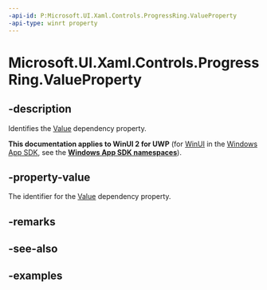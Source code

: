 ```yaml
---
-api-id: P:Microsoft.UI.Xaml.Controls.ProgressRing.ValueProperty
-api-type: winrt property
---
```


# Microsoft.UI.Xaml.Controls.ProgressRing.ValueProperty

<!--
public static Windows.UI.Xaml.DependencyProperty ValueProperty { get; }
-->


## -description
Identifies the [Value](progressring_value.md) dependency property. 

**This documentation applies to WinUI 2 for UWP** (for [WinUI](/windows/apps/winui/winui3/) in the [Windows App SDK](/windows/apps/windows-app-sdk/), see the **[Windows App SDK namespaces](/windows/windows-app-sdk/api/winrt/)**).

## -property-value

The identifier for the [Value](progressring_value.md) dependency property.

## -remarks

## -see-also

## -examples



